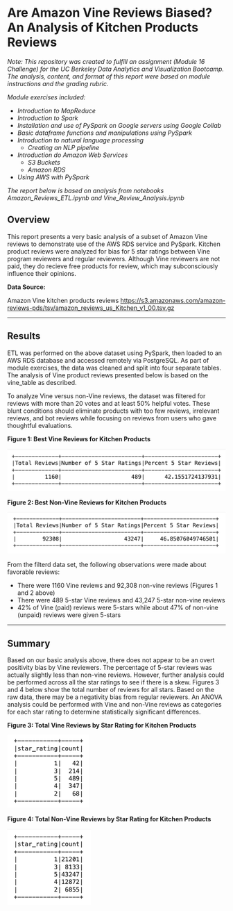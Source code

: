 # Are Amazon Vine Reviews Biased? An Analysis of Kitchen Products Reviews

*Note: This repository was created to fulfill an assignment (Module 16  Challenge) for the UC Berkeley Data Analytics and Visualization Bootcamp. The analysis, content, and format of this report were based on module instructions and the grading rubric.*

*Module exercises included:*
- *Introduction to MapReduce*
- *Introduction to Spark*
- *Installation and use of PySpark on Google servers using Google Collab*
- *Basic dataframe functions and manipulations using PySpark*
- *Introduction to natural language processing*
  - *Creating an NLP pipeline*
- *Introduction do Amazon Web Services*
  - *S3 Buckets*
  - *Amazon RDS*
- *Using AWS with PySpark*

*The report below is based on analysis from notebooks Amazon_Reviews_ETL.ipynb and Vine_Review_Analysis.ipynb*


## Overview

This report presents a very basic analysis of a subset of Amazon Vine reviews to demonstrate use of the AWS RDS service and PySpark. Kitchen product reviews were analyzed for bias for 5 star ratings between Vine program reviewers and regular reviewers. Although Vine reviewers are not paid, they do recieve free products for review, which may subconsciously influence their opinions.

**Data Source:** 

Amazon Vine kitchen products reviews
https://s3.amazonaws.com/amazon-reviews-pds/tsv/amazon_reviews_us_Kitchen_v1_00.tsv.gz

---

## Results

ETL was performed on the above dataset using PySpark, then loaded to an AWS RDS database and accessed remotely via PostgreSQL. As part of module exercises, the data was cleaned and split into four separate tables. The analysis of Vine product reviews presented below is based on the vine_table as described.


To analyze Vine versus non-Vine reviews, the dataset was filtered for reviews with more than 20 votes and at least 50% helpful votes. These blunt conditions should eliminate products with too few reviews, irrelevant reviews, and bot reviews while focusing on reviews from users who gave thoughtful evaluations.


**Figure 1: Best Vine Reviews for Kitchen Products**

![Vine.png](/Images/Vine.png)


**Figure 2: Best Non-Vine Reviews for Kitchen Products**

![NoVine.png](/Images/NoVine.png)


From the filterd data set, the following observations were made about favorable reviews:
- There were 1160 Vine reviews and 92,308 non-vine reviews (Figures 1 and 2 above)
- There were 489 5-star Vine reviews and 43,247 5-star non-vine reviews
- 42% of Vine (paid) reviews were 5-stars while about 47% of non-vine (unpaid) reviews were given 5-stars 


---

## Summary

Based on our basic analysis above, there does not appear to be an overt positivity bias by Vine reviewers. The percentage of 5-star reviews was actually slightly less than non-vine reviews. However, further analysis could be performed across all the star ratings to see if there is a skew. Figures 3 and 4 below show the total number of reviews for all stars. Based on the raw data, there may be a negativity bias from regular reviewers. An ANOVA analysis could be performed with Vine and non-Vine reviews as categories for each star rating to determine statistically significant differences. 


**Figure 3: Total Vine Reviews by Star Rating for Kitchen Products**
 
![VineStar.png](/Images/VineStar.png)


**Figure 4: Total Non-Vine Reviews by Star Rating for Kitchen Products**

![NoVineStar.png](/Images/NoVineStar.png)

